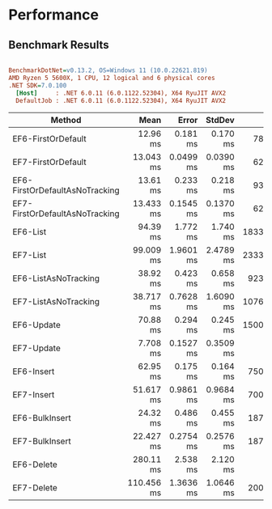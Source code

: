 ﻿# Performance

## Benchmark Results
``` ini

BenchmarkDotNet=v0.13.2, OS=Windows 11 (10.0.22621.819)
AMD Ryzen 5 5600X, 1 CPU, 12 logical and 6 physical cores
.NET SDK=7.0.100
  [Host]     : .NET 6.0.11 (6.0.1122.52304), X64 RyuJIT AVX2
  DefaultJob : .NET 6.0.11 (6.0.1122.52304), X64 RyuJIT AVX2


```
|                     Method |      Mean |    Error |   StdDev |      Gen0 |      Gen1 |     Gen2 | Allocated |
|--------------------------- |----------:|---------:|---------:|----------:|----------:|---------:|----------:|
|             EF6-FirstOrDefault |  12.96 ms | 0.181 ms | 0.170 ms |   78.1250 |   15.6250 |        - |   1.42 MB |
|             EF7-FirstOrDefault |  13.043 ms | 0.0499 ms | 0.0390 ms |   62.5000 |         - |        - |   1342.3 KB |
| EF6-FirstOrDefaultAsNoTracking |  13.61 ms | 0.233 ms | 0.218 ms |   93.7500 |   15.6250 |        - |   1.65 MB |
| EF7-FirstOrDefaultAsNoTracking |  13.433 ms | 0.1545 ms | 0.1370 ms |   62.5000 |         - |        - |  1496.93 KB |
|                       EF6-List |  94.39 ms | 1.772 ms | 1.740 ms | 1833.3333 | 1000.0000 | 333.3333 |  27.81 MB |
|                       EF7-List |  99.009 ms | 1.9601 ms | 2.4789 ms | 2333.3333 | 2166.6667 | 666.6667 | 29100.65 KB |
|           EF6-ListAsNoTracking |  38.92 ms | 0.423 ms | 0.658 ms |  923.0769 |  538.4615 | 153.8462 |   13.5 MB |
|           EF7-ListAsNoTracking |  38.717 ms | 0.7628 ms | 1.6090 ms | 1076.9231 | 1000.0000 | 307.6923 | 13583.98 KB |
|                     EF6-Update |  70.88 ms | 0.294 ms | 0.245 ms | 1500.0000 |  625.0000 | 125.0000 |  22.58 MB |
|                     EF7-Update |   7.708 ms | 0.1527 ms | 0.3509 ms |         - |         - |        - |    84.28 KB |
|                     EF6-Insert |  62.95 ms | 0.175 ms | 0.164 ms |  750.0000 |  250.0000 |        - |  13.92 MB |
|                     EF7-Insert |  51.617 ms | 0.9861 ms | 0.9684 ms |  700.0000 |  200.0000 |        - | 12166.45 KB |
|                 EF6-BulkInsert |  24.32 ms | 0.486 ms | 0.455 ms |  187.5000 |   62.5000 |        - |   3.31 MB |
|                 EF7-BulkInsert |  22.427 ms | 0.2754 ms | 0.2576 ms |  187.5000 |   93.7500 |        - |  3319.28 KB |
|                     EF6-Delete | 280.11 ms | 2.538 ms | 2.120 ms |         - |         - |        - |   4.62 MB |
|                     EF7-Delete | 110.456 ms | 1.3636 ms | 1.0646 ms |  200.0000 |         - |        - |  3400.44 KB |
